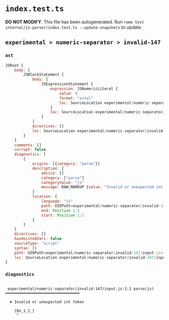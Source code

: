 # `index.test.ts`

**DO NOT MODIFY**. This file has been autogenerated. Run `rome test internal/js-parser/index.test.ts --update-snapshots` to update.

## `experimental > numeric-separator > invalid-147`

### `ast`

```javascript
JSRoot {
	body: [
		JSBlockStatement {
			body: [
				JSExpressionStatement {
					expression: JSNumericLiteral {
						value: 9
						format: "octal"
						loc: SourceLocation experimental/numeric-separator/invalid-147/input.js 1:1-1:8
					}
					loc: SourceLocation experimental/numeric-separator/invalid-147/input.js 1:1-1:8
				}
			]
			directives: []
			loc: SourceLocation experimental/numeric-separator/invalid-147/input.js 1:0-1:9
		}
	]
	comments: []
	corrupt: false
	diagnostics: [
		{
			origins: [{category: "parse"}]
			description: {
				advice: []
				category: ["parse"]
				categoryValue: "js"
				message: RAW_MARKUP {value: "Invalid or unexpected int token"}
			}
			location: {
				language: "js"
				path: UIDPath<experimental/numeric-separator/invalid-147/input.js>
				end: Position 1:1
				start: Position 1:1
			}
		}
	]
	directives: []
	hasHoistedVars: false
	sourceType: "script"
	syntax: []
	path: UIDPath<experimental/numeric-separator/invalid-147/input.js>
	loc: SourceLocation experimental/numeric-separator/invalid-147/input.js 1:0-2:0
}
```

### `diagnostics`

```

 experimental/numeric-separator/invalid-147/input.js:1:1 parse(js) ━━━━━━━━━━━━━━━━━━━━━━━━━━━━━━━━━

  ✖ Invalid or unexpected int token

    {0o_1_1_}
     ^


```
